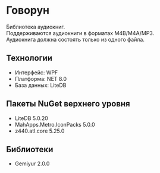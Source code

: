 # Говорун
Библиотека аудиокниг.  
Поддерживаются аудиокниги в форматах M4B/M4A/MP3.  
Аудиокнига должна состоять только из одного файла.

## Технологии
- Интерфейс: WPF
- Платформа: NET 8.0
- База данных: LiteDB

## Пакеты NuGet верхнего уровня
- LiteDB 5.0.20
- MahApps.Metro.IconPacks 5.0.0
- z440.atl.core 5.25.0

## Библиотеки
- Gemiyur 2.0.0
